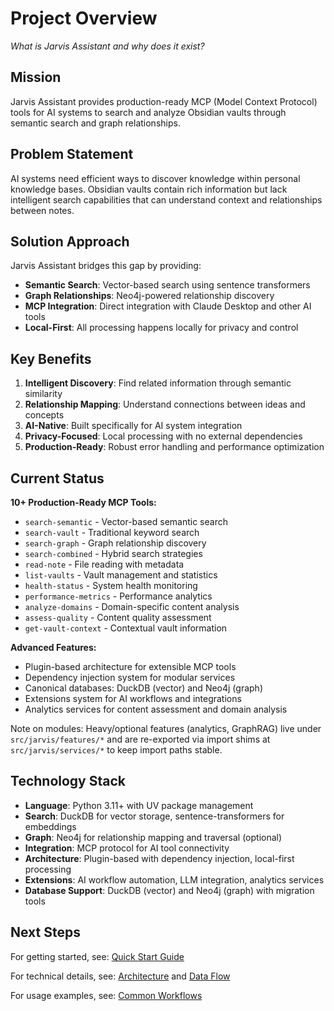 # Project Overview

*What is Jarvis Assistant and why does it exist?*

## Mission

Jarvis Assistant provides production-ready MCP (Model Context Protocol) tools for AI systems to search and analyze Obsidian vaults through semantic search and graph relationships.

## Problem Statement

AI systems need efficient ways to discover knowledge within personal knowledge bases. Obsidian vaults contain rich information but lack intelligent search capabilities that can understand context and relationships between notes.

## Solution Approach

Jarvis Assistant bridges this gap by providing:
- **Semantic Search**: Vector-based search using sentence transformers
- **Graph Relationships**: Neo4j-powered relationship discovery
- **MCP Integration**: Direct integration with Claude Desktop and other AI tools
- **Local-First**: All processing happens locally for privacy and control

## Key Benefits

1. **Intelligent Discovery**: Find related information through semantic similarity
2. **Relationship Mapping**: Understand connections between ideas and concepts
3. **AI-Native**: Built specifically for AI system integration
4. **Privacy-Focused**: Local processing with no external dependencies
5. **Production-Ready**: Robust error handling and performance optimization

## Current Status

**10+ Production-Ready MCP Tools:**
- `search-semantic` - Vector-based semantic search
- `search-vault` - Traditional keyword search  
- `search-graph` - Graph relationship discovery
- `search-combined` - Hybrid search strategies
- `read-note` - File reading with metadata
- `list-vaults` - Vault management and statistics
- `health-status` - System health monitoring
- `performance-metrics` - Performance analytics
- `analyze-domains` - Domain-specific content analysis
- `assess-quality` - Content quality assessment
- `get-vault-context` - Contextual vault information

**Advanced Features:**
- Plugin-based architecture for extensible MCP tools
- Dependency injection system for modular services
- Canonical databases: DuckDB (vector) and Neo4j (graph)
- Extensions system for AI workflows and integrations
- Analytics services for content assessment and domain analysis
  
Note on modules: Heavy/optional features (analytics, GraphRAG) live under `src/jarvis/features/*` and are re-exported via import shims at `src/jarvis/services/*` to keep import paths stable.

## Technology Stack

- **Language**: Python 3.11+ with UV package management
- **Search**: DuckDB for vector storage, sentence-transformers for embeddings
- **Graph**: Neo4j for relationship mapping and traversal (optional)
- **Integration**: MCP protocol for AI tool connectivity
- **Architecture**: Plugin-based with dependency injection, local-first processing
- **Extensions**: AI workflow automation, LLM integration, analytics services
- **Database Support**: DuckDB (vector) and Neo4j (graph) with migration tools

## Next Steps

For getting started, see: [Quick Start Guide](../03-getting-started/quick-start.md)

For technical details, see: [Architecture](../architecture/arc42.md) and [Data Flow](../02-architecture/data-flow.md)

For usage examples, see: [Common Workflows](../04-usage/common-workflows.md)
